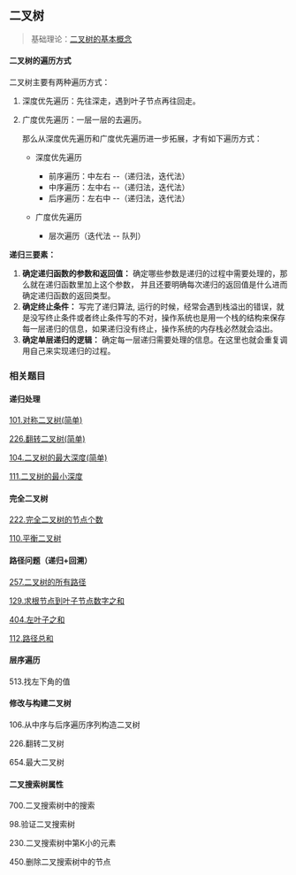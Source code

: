 ## 二叉树

> 基础理论：[二叉树的基本概念](https://github.com/Capactity/blog/blob/master/data-structure/二叉树.md)

####  二叉树的遍历方式

二叉树主要有两种遍历方式：

1. 深度优先遍历：先往深走，遇到叶子节点再往回走。

2. 广度优先遍历：一层一层的去遍历。

   那么从深度优先遍历和广度优先遍历进一步拓展，才有如下遍历方式：

   - 深度优先遍历

     - 前序遍历：中左右  --（递归法，迭代法）
     - 中序遍历：左中右  --（递归法，迭代法）
     - 后序遍历：左右中  --（递归法，迭代法）

   - 广度优先遍历

     - 层次遍历（迭代法  --  队列）

     

**递归三要素：**

1. **确定递归函数的参数和返回值：** 确定哪些参数是递归的过程中需要处理的，那么就在递归函数里加上这个参数， 并且还要明确每次递归的返回值是什么进而确定递归函数的返回类型。
2. **确定终止条件：** 写完了递归算法, 运行的时候，经常会遇到栈溢出的错误，就是没写终止条件或者终止条件写的不对，操作系统也是用一个栈的结构来保存每一层递归的信息，如果递归没有终止，操作系统的内存栈必然就会溢出。
3. **确定单层递归的逻辑：** 确定每一层递归需要处理的信息。在这里也就会重复调用自己来实现递归的过程。



### 相关题目

#### 递归处理

[101.对称二叉树(简单)](https://github.com/Capactity/blog/blob/master/algorithm/二叉树/101-对称二叉树.md)

[226.翻转二叉树(简单)](https://github.com/Capactity/blog/blob/master/algorithm/二叉树/226-翻转二叉树.md)

[104.二叉树的最大深度(简单)](https://github.com/Capactity/blog/blob/master/algorithm/二叉树/104-二叉树的最大深度.md)

[111.二叉树的最小深度](https://github.com/Capactity/blog/blob/master/algorithm/二叉树/111-二叉树的最小深度.md)

#### 完全二叉树

[222.完全二叉树的节点个数](https://github.com/Capactity/blog/blob/master/algorithm/二叉树/111-二叉树的最小深度.md)

[110.平衡二叉树](https://github.com/Capactity/blog/blob/master/algorithm/二叉树/111-二叉树的最小深度.md)

#### 路径问题（递归+回溯）

[257.二叉树的所有路径](https://github.com/Capactity/blog/blob/master/algorithm/二叉树/257-二叉树的所有路径.md)

[129.求根节点到叶子节点数字之和](https://github.com/Capactity/blog/blob/master/algorithm/二叉树/129-求根节点到叶子节点数字之和.md)

[404.左叶子之和](https://github.com/Capactity/blog/blob/master/algorithm/二叉树/404-左叶子之和.md)

[112.路径总和](https://github.com/Capactity/blog/blob/master/algorithm/二叉树/112-路径总和.md)

#### 层序遍历

513.找左下角的值

#### 修改与构建二叉树

106.从中序与后序遍历序列构造二叉树

226.翻转二叉树

654.最大二叉树

#### 二叉搜索树属性

700.二叉搜索树中的搜索

98.验证二叉搜索树

230.二叉搜索树中第K小的元素

450.删除二叉搜索树中的节点

